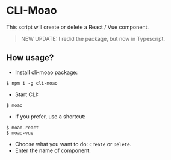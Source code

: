 # CLI-Moao

This script will create or delete a React / Vue component.

> NEW UPDATE: I redid the package, but now in Typescript.

## How usage?

- Install cli-moao package:

```shell
$ npm i -g cli-moao
```

- Start CLI:

```shell
$ moao
```

- If you prefer, use a shortcut:

```shell
$ moao-react
$ moao-vue
```

- Choose what you want to do: `Create` or `Delete`.
- Enter the name of component.
